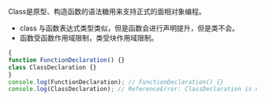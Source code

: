 Class是原型、构造函数的语法糖用来支持正式的面相对象编程。

- class 与函数表达式类型类似，但是函数会进行声明提升，但是类不会。
-  函数受函数作用域限制，类受块作用域限制。
```js
{
function FunctionDeclaration() {}
class ClassDeclaration {}
}
console.log(FunctionDeclaration); // FunctionDeclaration() {}
console.log(ClassDeclaration); // ReferenceError: ClassDeclaration is not defined
```